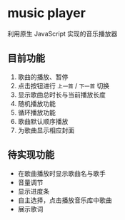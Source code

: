 # music player
利用原生 JavaScript 实现的音乐播放器

## 目前功能
1. 歌曲的播放、暂停
2. 点击按钮进行 `上一首` / `下一首` 切换
3. 显示歌曲总时长与当前播放长度
4. 随机播放功能
5. 循环播放功能
6. 歌曲默认顺序播放
7. 为歌曲显示相应封面

## 待实现功能
* 在歌曲播放时显示歌曲名与歌手
* 音量调节
* 显示进度条
* 自主选择，点击播放音乐库中歌曲
* 展示歌词
